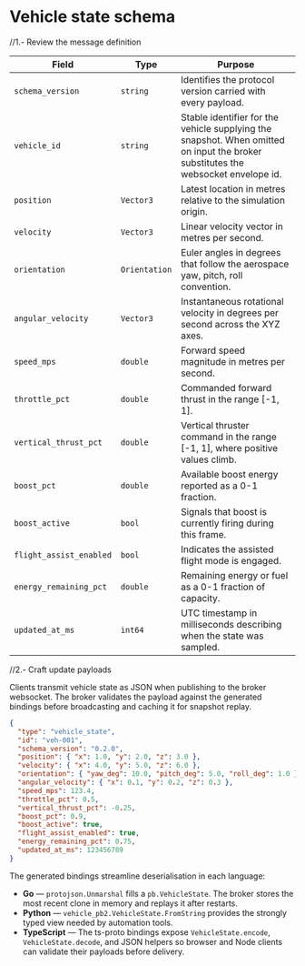 # Vehicle state schema

//1.- Review the message definition

| Field | Type | Purpose |
| ----- | ---- | ------- |
| `schema_version` | `string` | Identifies the protocol version carried with every payload. |
| `vehicle_id` | `string` | Stable identifier for the vehicle supplying the snapshot. When omitted on input the broker substitutes the websocket envelope id. |
| `position` | `Vector3` | Latest location in metres relative to the simulation origin. |
| `velocity` | `Vector3` | Linear velocity vector in metres per second. |
| `orientation` | `Orientation` | Euler angles in degrees that follow the aerospace yaw, pitch, roll convention. |
| `angular_velocity` | `Vector3` | Instantaneous rotational velocity in degrees per second across the XYZ axes. |
| `speed_mps` | `double` | Forward speed magnitude in metres per second. |
| `throttle_pct` | `double` | Commanded forward thrust in the range [-1, 1]. |
| `vertical_thrust_pct` | `double` | Vertical thruster command in the range [-1, 1], where positive values climb. |
| `boost_pct` | `double` | Available boost energy reported as a 0-1 fraction. |
| `boost_active` | `bool` | Signals that boost is currently firing during this frame. |
| `flight_assist_enabled` | `bool` | Indicates the assisted flight mode is engaged. |
| `energy_remaining_pct` | `double` | Remaining energy or fuel as a 0-1 fraction of capacity. |
| `updated_at_ms` | `int64` | UTC timestamp in milliseconds describing when the state was sampled. |

//2.- Craft update payloads

Clients transmit vehicle state as JSON when publishing to the broker websocket. The broker validates the payload against the generated bindings before broadcasting and caching it for snapshot replay.

```json
{
  "type": "vehicle_state",
  "id": "veh-001",
  "schema_version": "0.2.0",
  "position": { "x": 1.0, "y": 2.0, "z": 3.0 },
  "velocity": { "x": 4.0, "y": 5.0, "z": 6.0 },
  "orientation": { "yaw_deg": 10.0, "pitch_deg": 5.0, "roll_deg": 1.0 },
  "angular_velocity": { "x": 0.1, "y": 0.2, "z": 0.3 },
  "speed_mps": 123.4,
  "throttle_pct": 0.5,
  "vertical_thrust_pct": -0.25,
  "boost_pct": 0.9,
  "boost_active": true,
  "flight_assist_enabled": true,
  "energy_remaining_pct": 0.75,
  "updated_at_ms": 123456789
}
```

The generated bindings streamline deserialisation in each language:

- **Go** — `protojson.Unmarshal` fills a `pb.VehicleState`. The broker stores the most recent clone in memory and replays it after restarts.
- **Python** — `vehicle_pb2.VehicleState.FromString` provides the strongly typed view needed by automation tools.
- **TypeScript** — The ts-proto bindings expose `VehicleState.encode`, `VehicleState.decode`, and JSON helpers so browser and Node clients can validate their payloads before delivery.
